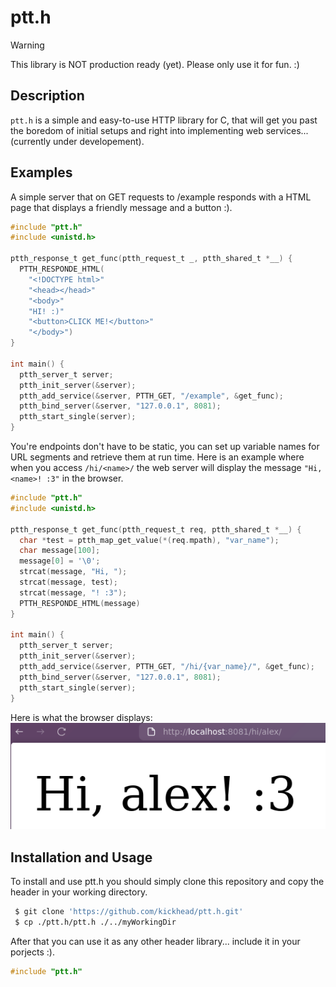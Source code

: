 # ptt.h

> [!WARNING]
> This library is NOT production ready (yet). Please only use it for fun. :)

## Description
`ptt.h` is a simple and easy-to-use HTTP library for C, that will get you past the boredom of initial setups and right into implementing web services... (currently under developement).

## Examples
A simple server that on GET requests to /example responds with a HTML page that displays a friendly message and a button :).

```c
#include "ptt.h"
#include <unistd.h>

ptth_response_t get_func(ptth_request_t _, ptth_shared_t *__) {
  PTTH_RESPONDE_HTML(
    "<!DOCTYPE html>"
    "<head></head>"
    "<body>"
    "HI! :)"
    "<button>CLICK ME!</button>"
    "</body>")
}

int main() {
  ptth_server_t server;
  ptth_init_server(&server);
  ptth_add_service(&server, PTTH_GET, "/example", &get_func);
  ptth_bind_server(&server, "127.0.0.1", 8081);
  ptth_start_single(server);
}
```
You're endpoints don't have to be static, you can set up variable names for URL segments and retrieve them at run time. Here is an example where when you access `/hi/<name>/` the web server will display the message `"Hi, <name>! :3"` in the browser.
```c
#include "ptt.h"
#include <unistd.h>

ptth_response_t get_func(ptth_request_t req, ptth_shared_t *__) {
  char *test = ptth_map_get_value(*(req.mpath), "var_name");
  char message[100];
  message[0] = '\0';
  strcat(message, "Hi, ");
  strcat(message, test);
  strcat(message, "! :3");
  PTTH_RESPONDE_HTML(message)
}

int main() {
  ptth_server_t server;
  ptth_init_server(&server);
  ptth_add_service(&server, PTTH_GET, "/hi/{var_name}/", &get_func);
  ptth_bind_server(&server, "127.0.0.1", 8081);
  ptth_start_single(server);
}
```
Here is what the browser displays:<br>
![example_hi](./plus/hi_alex.png)

## Installation and Usage
To install and use ptt.h you should simply clone this repository and copy the header in your working directory.

```sh 
 $ git clone 'https://github.com/kickhead/ptt.h.git'
 $ cp ./ptt.h/ptt.h ./../myWorkingDir
```
After that you can use it as any other header library... include it in your porjects :).
```c 
#include "ptt.h"
```

